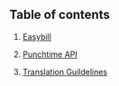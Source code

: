## Table of contents

1. [Easybill](https://github.com/shyftplan/sppt/wiki/Easybill)

2. [Punchtime API](https://github.com/shyftplan/sppt/wiki/Punchtime-API)

3. [Translation Guildelines](https://github.com/shyftplan/wiki/wiki/Translation-Guidelines)